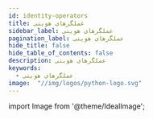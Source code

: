 ```yaml
---
id: identity-operators
title: عملگرهای هویتی
sidebar_label: عملگرهای هویتی
pagination_label: عملگرهای هویتی
hide_title: false
hide_table_of_contents: false
description: عملگرهای هویتی
keywords:
  - عملگرهای هویتی
image:  "//img/logos/python-logo.svg"
---
```


import Image from '@theme/IdealImage';
